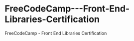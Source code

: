 # FreeCodeCamp---Front-End-Libraries-Certification
FreeCodeCamp - Front End Libraries Certification
